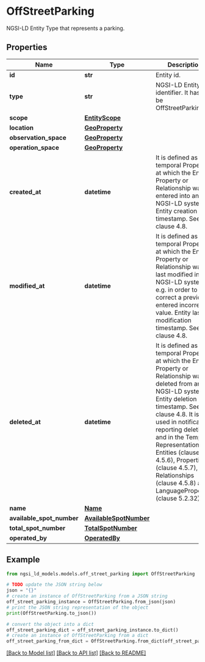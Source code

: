 # OffStreetParking

NGSI-LD Entity Type that represents a parking. 

## Properties

Name | Type | Description | Notes
------------ | ------------- | ------------- | -------------
**id** | **str** | Entity id.  | [optional] 
**type** | **str** | NGSI-LD Entity identifier. It has to be OffStreetParking. | [default to 'OffStreetParking']
**scope** | [**EntityScope**](EntityScope.md) |  | [optional] 
**location** | [**GeoProperty**](GeoProperty.md) |  | [optional] 
**observation_space** | [**GeoProperty**](GeoProperty.md) |  | [optional] 
**operation_space** | [**GeoProperty**](GeoProperty.md) |  | [optional] 
**created_at** | **datetime** | It is defined as the temporal Property at which the Entity, Property or Relationship was entered into an NGSI-LD system.  Entity creation timestamp. See clause 4.8.  | [optional] 
**modified_at** | **datetime** | It is defined as the temporal Property at which the Entity, Property or Relationship was last modified in an NGSI-LD system, e.g. in order to correct a previously entered incorrect value.  Entity last modification timestamp. See clause 4.8.  | [optional] 
**deleted_at** | **datetime** | It is defined as the temporal Property at which the Entity, Property or Relationship was deleted from an NGSI-LD system.  Entity deletion timestamp. See clause 4.8. It is only used in notifications reporting deletions and in the Temporal Representation of Entities (clause 4.5.6), Properties (clause 4.5.7), Relationships (clause 4.5.8) and LanguageProperties (clause 5.2.32).  | [optional] 
**name** | [**Name**](Name.md) |  | 
**available_spot_number** | [**AvailableSpotNumber**](AvailableSpotNumber.md) |  | [optional] 
**total_spot_number** | [**TotalSpotNumber**](TotalSpotNumber.md) |  | [optional] 
**operated_by** | [**OperatedBy**](OperatedBy.md) |  | 

## Example

```python
from ngsi_ld_models.models.off_street_parking import OffStreetParking

# TODO update the JSON string below
json = "{}"
# create an instance of OffStreetParking from a JSON string
off_street_parking_instance = OffStreetParking.from_json(json)
# print the JSON string representation of the object
print(OffStreetParking.to_json())

# convert the object into a dict
off_street_parking_dict = off_street_parking_instance.to_dict()
# create an instance of OffStreetParking from a dict
off_street_parking_from_dict = OffStreetParking.from_dict(off_street_parking_dict)
```
[[Back to Model list]](../README.md#documentation-for-models) [[Back to API list]](../README.md#documentation-for-api-endpoints) [[Back to README]](../README.md)


